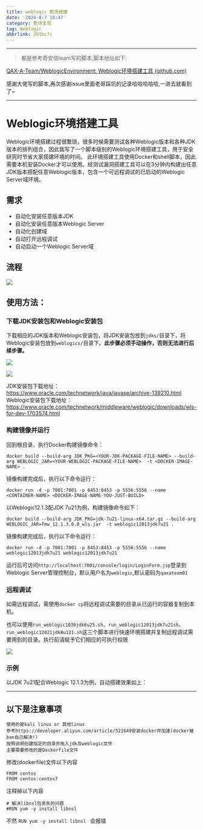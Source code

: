 ```yaml
---
title: weblogic 靶场搭建
date: '2024-8-7 18:47'
category: 靶场复现
tag: Weblogic
abbrlink: 391bc7c
---
```






-----

> 都是参考奇安信team写的脚本,脚本地址如下:

[QAX-A-Team/WeblogicEnvironment: Weblogic环境搭建工具 (github.com)](https://github.com/QAX-A-Team/WeblogicEnvironment/tree/master?tab=readme-ov-file)

感谢大佬写的脚本,再次感谢issue里面老哥踩坑的记录哈哈哈哈哈,一进去就看到了~

---

# Weblogic环境搭建工具



Weblogic环境搭建过程很繁琐，很多时候需要测试各种Weblogic版本和各种JDK版本的排列组合，因此我写了一个脚本级别的Weblogic环境搭建工具，用于安全研究时节省大家搭建环境的时间。 此环境搭建工具使用Docker和shell脚本，因此需要本机安装Docker才可以使用。经测试漏洞搭建工具可以在3分钟内构建出任意JDK版本搭配任意Weblogic版本，包含一个可远程调试的已启动的Weblogic Server域环境。

## 需求



- 自动化安装任意版本JDK
- 自动化安装任意版本Weblogic Server
- 自动化创建域
- 自动打开远程调试
- 自动启动一个Weblogic Server域

## 流程

![](https://gitee.com/eviden/img/raw/master/202408071841299.png)

## 使用方法：



### 下载JDK安装包和Weblogic安装包



下载相应的JDK版本和Weblogic安装包，将JDK安装包放到`jdks/`目录下，将Weblogic安装包放到`weblogics/`目录下。**此步骤必须手动操作，否则无法进行后续步骤。**

![](https://gitee.com/eviden/img/raw/master/202408071842315.png)

![](https://gitee.com/eviden/img/raw/master/202408071842317.png)

JDK安装包下载地址：https://www.oracle.com/technetwork/java/javase/archive-139210.html Weblogic安装包下载地址：https://www.oracle.com/technetwork/middleware/weblogic/downloads/wls-for-dev-1703574.html

### 构建镜像并运行



回到根目录，执行Docker构建镜像命令：

```
docker build --build-arg JDK_PKG=<YOUR-JDK-PACKAGE-FILE-NAME> --build-arg WEBLOGIC_JAR=<YOUR-WEBLOGIC-PACKAGE-FILE-NAME>  -t <DOCKER-IMAGE-NAME> .
```



镜像构建完成后，执行以下命令运行：

```
docker run -d -p 7001:7001 -p 8453:8453 -p 5556:5556 --name <CONTAINER-NAME> <DOCKER-IMAGE-NAME-YOU-JUST-BUILD>
```



以Weblogic12.1.3配JDK 7u21为例，构建镜像命令如下：

```
docker build --build-arg JDK_PKG=jdk-7u21-linux-x64.tar.gz --build-arg WEBLOGIC_JAR=fmw_12.1.3.0.0_wls.jar  -t weblogic12013jdk7u21 .
```



镜像构建完成后，执行以下命令运行：

```
docker run -d -p 7001:7001 -p 8453:8453 -p 5556:5556 --name weblogic12013jdk7u21 weblogic12013jdk7u21
```



运行后可访问`http://localhost:7001/console/login/LoginForm.jsp`登录到Weblogic Server管理控制台，默认用户名为`weblogic`,默认密码为`qaxateam01`

### 远程调试

如需远程调试，需使用`docker cp`将远程调试需要的目录从已运行的容器复制到本机。

也可以使用`run_weblogic1036jdk6u25.sh`、`run_weblogic12013jdk7u21sh`、`run_weblogic12021jdk8u121.sh`这三个脚本进行快速环境搭建并复制远程调试需要用到的目录。执行前请赋予它们相应的可执行权限



![](https://gitee.com/eviden/img/raw/master/202408071843351.png)

### 示例

以JDK 7u21配合Weblogic 12.1.3为例，自动搭建效果如上：

----

## 以下是注意事项

```
使用的是kali linux or 其他linux
参考https://developer.aliyun.com/article/521649安装docker并加速(docker被ban自己解决!)
按照说明创建指定的目录并拖入jdk及weblogic文件
主要需要修改的是Dockerfile文件
```

修改(dockerfile)文件以下内容

```
FROM centos
FROM centos:centos7
```

注释掉以下内容

```
# 解决libnsl包丢失的问题
#RUN yum -y install libnsl
```

不然   `RUN yum -y install libnsl ` 会报错